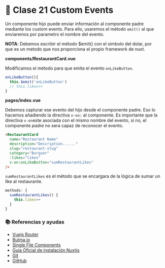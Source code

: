 # 📗 Clase 21 Custom Events

Un componente hijo puede enviar información al componente padre mediante los custom events. Para ello, usaremos el método `emit()` al que enviaremos por parametro el nombre del evento.

**NOTA**: Debemos escribir el método $emit() con el simbolo del dolar, por que es un metodo que nos proporciona el propio framework de nuxt.

**components/RestaurantCard.vue**

Modificamos el método para que emita el evento `onLikeButton`.

```js
onLikeButton(){
  this.$emit('onLikeButton')
  // this.likes++
}
```
**pages/index.vue**

Debemos capturar ese evento del hijo desde el componente padre. Eso lo hacemos añadiendo la directiva `v-on:` al componente. Es importante que la directiva `v-on`este asociada con el mismo nombre del evento, si no, el componente *padre* no sera capaz de reconocer el evento.

```html
<RestaurantCard
  name="Restaurant Name"
  description="Description......"
  slug="restaurant-slug"
  category="Burguer"
  :likes="likes"
  v-on:onLikeButton="sumRestaurantLikes"
/>
```

`sumRestaurantLikes` es el método que se encargara de la lógica de sumar un like al restaurante.

```js
methods: {
  sumRestaurantLikes() {
    this.likes++
  }
}
```

### 📚 Referencias y ayudas

- [Vuejs Router](https://router.vuejs.org/guide/essentials/dynamic-matching.html)
- [Bulma io](https://bulma.io/)
- [Single File Components](https://vuejs.org/v2/guide/single-file-components.html)
- [Guía Oficial de instalación Nuxtjs](https://nuxtjs.org/guide/installation)
- [Git](https://www.git-scm.com/)
- [GitHub](https://github.com/)